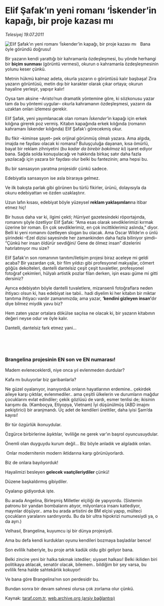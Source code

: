 # Elif Şafak’ın yeni romanı ‘İskender’in kapağı, bir proje kazası mı

*Telesiyej 19.07.2011*

<div class="yazi"><img align="left" alt="Elif Şafak’ın yeni romanı ‘İskender’in kapağı, bir proje kazası mı" border="0" src="http://www.taraf.com.tr/fotoraflar/makaleler/elif-safak-in-yeni-romani-iskender-in-kapagi_7305_orijinal.jpg" style="border-right-width:10px; border-color:#FFFFFF"/><p>Bana öyle göründü doğrusu!</p>
<p>Bir yazarın kendi yarattığı bir kahramanla özdeşleşmesi, bu yönde herhangi bir <b>biçim sunması</b> (görüntü vermesi), okurun o kahramanla özdeşleşmesinin yolunu keser çünkü.</p>
<p>Metnin hükmü kalmaz adeta, okurla yazarın o görüntüsü kalır başbaşa! Zira yazarın görüntüsü, metin dışı bir karakter olarak çıkar ortaya; okurun hayaline yerleşir, yapışır kalır!</p>
<p>Oysa tam aksine –Aristo’nun dramatik yöntemine göre, ki sözkonusu yazar tam da bu yöntemi uygular– okurla kahramanın özdeşleşmesi, yazarın da uzaktan onları izlemesi gerekir.</p>
<p>Elif Şafak, yeni yayımlanacak olan romanı <i>İskender’</i>in kapağı için erkek kılığına girerek poz vermiş. Kitabın kapağında erkek kılığında (romanın kahramanı İskender kılığında) Elif Şafak’ı görecekmiş okur.</p>
<p>Bu fikir –kiminse şayet– pek orijinal görünmüş olmalı yazara. Ama algıda, imajda ne faydası olacak ki romana? Buluşçuluğa dayanan, kısa ömürlü, bayat bir reklam zihniyetini (<i>bu kadar da birebir bakılmaz ki</i>) işaret ediyor bana. Sağda solda konuşulacağı ve hakkında birkaç satır daha fazla yazılacağı için yazara bir faydası olur belki bu fantezinin; ama hepsi bu. </p>
<p>Bu bir sansasyon yaratma projesidir çünkü sadece. </p>
<p>Edebiyatla sansasyon ise asla biraraya gelmez. </p>
<p>Ve ilk bakışta parlak gibi görünen bu türlü fikirler, ürünü, dolayısıyla da okuru edebiyattan ve özden uzaklaştırır. </p>
<p>Uzun lafın kısası, edebiyat böyle yüzeysel <b>reklam yaklaşımları</b>na itibar etmez hiç! </p>
<p>Bir husus daha var ki, ilgimi çekti; <i>Hürriyet</i> gazetesindeki röportajında, romanını şöyle özetliyor Elif Şafak: “Ama esas olarak sevdiklerimizi kırmak üzerine bir roman. En çok sevdiklerimiz, en çok incittiklerimiz aslında,” diyor. Belli ki yeni romanını özetleyen slogan bu olacak. Ama Oscar Wilde’ın o ünlü şiirindeki –Ezel dizisi sayesinde her zamankinden daha fazla biliniyor şimdi– “Çünkü her insan öldürür sevdiğini/ Gene de ölmez insan” dizelerini hatırlatmıyor mu size?</p>
<p>Elif Şafak’ın son romanının tanıtım/iletişim projesi biraz aceleye mi geldi acaba? Bir yazardan çok, bir film yıldızı gibi profesyonel makyajlar, cömert göğüs dekolteleri, dantelli dantelsiz çeşit çeşit tuvaletler, profesyonel fotoğraf çekimleri, hülyalı artistik pozlar filan derken, işin esası güme mi gitti dersiniz?</p>
<p>Ayrıca edebiyatın böyle dantelli tuvaletlere, mizansenli fotoğraflara neden ihtiyacı olsun ki, has edebiyat ise tabii.. hadi diyelim ki her kitabın bir miktar tanıtıma ihtiyacı vardır zamanımızda; ama yazar, <b>‘kendini gizleyen insan’</b>dır diye bilmez miydik yavu biz? </p>
<p>Hem zaten yazar ortalara dökülse saçılsa ne olacak ki, bir yazarın kitabının değeri neyse odur ve öyle kalır. </p>
<p>Dantelli, dantelsiz fark etmez yani...</p>
<p><b> </b></p>
<p><b> </b></p>
<h3>Brangelina projesinin EN son ve EN numarası!</h3>
<p>Madem evleneceklerdi, niye onca yıl evlenmeden durdular?</p>
<p>Kafa mı buluyorlar biz garibanlarla?</p>
<p>Ne güzel oyalanıyor, inanıyorduk onların hayatlarının erdemine.. çekirdek aileye karşı çıktılar, evlenmediler.. ama çeşitli ülkelerin ve durumların mağdur çocuklarını evlat edindiler; çekik gözlüsü de vardı, esmer tenlisi de; ikisinin karışımı da. (Kamboçya, Etiyopya, Vietnam) İyi düşünülmüş (ABD imajını pekiştirici) bir aranjmandı. Üç adet de kendileri ürettiler, daha iyisi Şam’da kayısı! </p>
<p>Bir tür özgürlük ikonuydular.</p>
<p>Özgürce birbirlerine âşıktılar, ‘evliliğe ne gerek var’ın başrol oyuncusuydular. </p>
<p>Önemli olan duyguydu kurum değil... Biz böyle anladık ve algıladık onları. </p>
<p> Onlar modernitenin modern iktidarına karşı görünüyorlardı.</p>
<p>Biz de onlara bayılıyorduk!</p>
<p>Hayalimizi besleyen <b>gelecek vaatçileriydiler </b>çünkü! </p>
<p>Düzene başkaldırmış gibiydiler.</p>
<p>Oyalanıp gidiyorduk işte.</p>
<p>Bu arada Angelina, Birleşmiş Milletler elçiliği de yapıyordu. (Sistemin patronu bir yandan bombalarını atıyor, milyonlarca insanı katlediyor, mayınlar döşüyor.. ama bu arada artistini de BM elçisi yapıp, mülteci çocukların yaralarını sardırıyordu. Bu da bir ultra hipokrizi numunesiydi ya, o da ayrı.)</p>
<p>Velhasıl, Brangelina, kuyumcu işi bir dünya projesiydi.</p>
<p>Ama bu defa kendi kurdukları oyunu kendileri bozmaya başladılar bence!</p>
<p>Son evlilik haberiyle, bu proje artık kadük oldu gibi geliyor bana.</p>
<p>Belki zincire yeni bir halka takmak istediler; siyaset halkası! Belki ikiliden biri politikaya atılacak, senatör olacak, bilemem.. bildiğim bir şey varsa, bu evlilik fena halde sahtekârlık kokuyor!</p>
<p>Ve bana göre Brangelina’nın son perdesidir bu.</p>
<p>Bundan sonra bir devam sahnesi olursa çok zorlama olur çünkü.</p>
</div>

Kaynak: [taraf.com.tr](http://www.taraf.com.tr:80/telesiyej/makale-elif-safak-in-yeni-romani-iskender-in-kapagi.htm), [web.archive.org (arşiv bağlantısı)](http://web.archive.org/web/20130903233950/http://www.taraf.com.tr:80/telesiyej/makale-elif-safak-in-yeni-romani-iskender-in-kapagi.htm)
